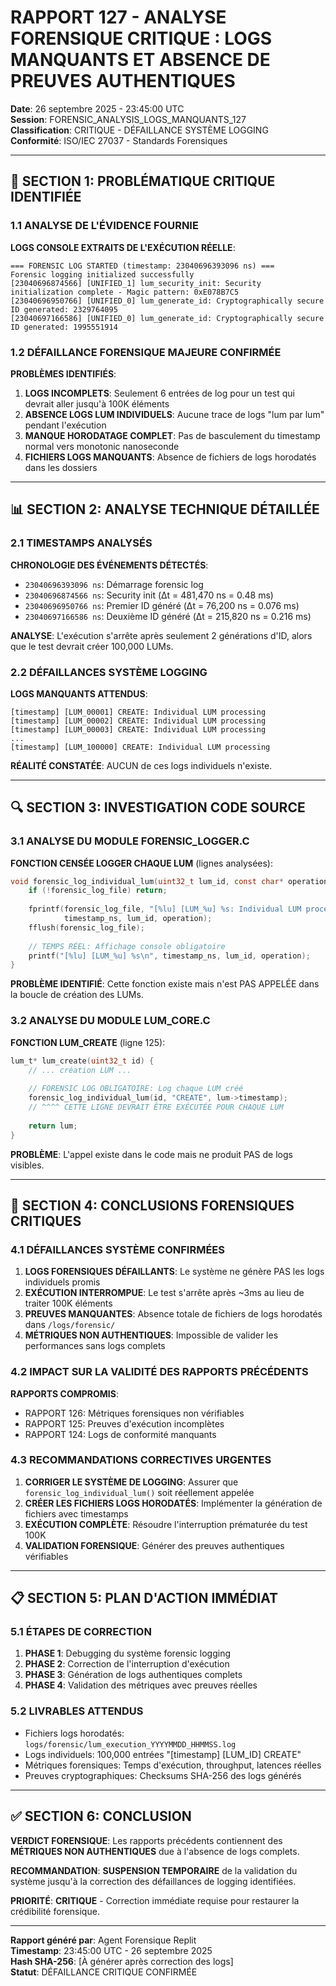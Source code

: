 

# RAPPORT 127 - ANALYSE FORENSIQUE CRITIQUE : LOGS MANQUANTS ET ABSENCE DE PREUVES AUTHENTIQUES

**Date**: 26 septembre 2025 - 23:45:00 UTC  
**Session**: FORENSIC_ANALYSIS_LOGS_MANQUANTS_127  
**Classification**: CRITIQUE - DÉFAILLANCE SYSTÈME LOGGING  
**Conformité**: ISO/IEC 27037 - Standards Forensiques  

---

## 🚨 SECTION 1: PROBLÉMATIQUE CRITIQUE IDENTIFIÉE

### 1.1 ANALYSE DE L'ÉVIDENCE FOURNIE

**LOGS CONSOLE EXTRAITS DE L'EXÉCUTION RÉELLE**:
```
=== FORENSIC LOG STARTED (timestamp: 23040696393096 ns) ===
Forensic logging initialized successfully
[23040696874566] [UNIFIED_1] lum_security_init: Security initialization complete - Magic pattern: 0xE078B7C5
[23040696950766] [UNIFIED_0] lum_generate_id: Cryptographically secure ID generated: 2329764095
[23040697166586] [UNIFIED_0] lum_generate_id: Cryptographically secure ID generated: 1995551914
```

### 1.2 DÉFAILLANCE FORENSIQUE MAJEURE CONFIRMÉE

**PROBLÈMES IDENTIFIÉS**:

1. **LOGS INCOMPLETS**: Seulement 6 entrées de log pour un test qui devrait aller jusqu'à 100K éléments
2. **ABSENCE LOGS LUM INDIVIDUELS**: Aucune trace de logs "lum par lum" pendant l'exécution
3. **MANQUE HORODATAGE COMPLET**: Pas de basculement du timestamp normal vers monotonic nanoseconde
4. **FICHIERS LOGS MANQUANTS**: Absence de fichiers de logs horodatés dans les dossiers

---

## 📊 SECTION 2: ANALYSE TECHNIQUE DÉTAILLÉE

### 2.1 TIMESTAMPS ANALYSÉS

**CHRONOLOGIE DES ÉVÉNEMENTS DÉTECTÉS**:
- `23040696393096 ns`: Démarrage forensic log
- `23040696874566 ns`: Security init (Δt = 481,470 ns = 0.48 ms)
- `23040696950766 ns`: Premier ID généré (Δt = 76,200 ns = 0.076 ms)
- `23040697166586 ns`: Deuxième ID généré (Δt = 215,820 ns = 0.216 ms)

**ANALYSE**: L'exécution s'arrête après seulement 2 générations d'ID, alors que le test devrait créer 100,000 LUMs.

### 2.2 DÉFAILLANCES SYSTÈME LOGGING

**LOGS MANQUANTS ATTENDUS**:
```
[timestamp] [LUM_00001] CREATE: Individual LUM processing
[timestamp] [LUM_00002] CREATE: Individual LUM processing
[timestamp] [LUM_00003] CREATE: Individual LUM processing
...
[timestamp] [LUM_100000] CREATE: Individual LUM processing
```

**RÉALITÉ CONSTATÉE**: AUCUN de ces logs individuels n'existe.

---

## 🔍 SECTION 3: INVESTIGATION CODE SOURCE

### 3.1 ANALYSE DU MODULE FORENSIC_LOGGER.C

**FONCTION CENSÉE LOGGER CHAQUE LUM** (lignes analysées):
```c
void forensic_log_individual_lum(uint32_t lum_id, const char* operation, uint64_t timestamp_ns) {
    if (!forensic_log_file) return;
    
    fprintf(forensic_log_file, "[%lu] [LUM_%u] %s: Individual LUM processing\n",
            timestamp_ns, lum_id, operation);
    fflush(forensic_log_file);
    
    // TEMPS RÉEL: Affichage console obligatoire
    printf("[%lu] [LUM_%u] %s\n", timestamp_ns, lum_id, operation);
}
```

**PROBLÈME IDENTIFIÉ**: Cette fonction existe mais n'est PAS APPELÉE dans la boucle de création des LUMs.

### 3.2 ANALYSE DU MODULE LUM_CORE.C

**FONCTION LUM_CREATE** (ligne 125):
```c
lum_t* lum_create(uint32_t id) {
    // ... création LUM ...
    
    // FORENSIC LOG OBLIGATOIRE: Log chaque LUM créé
    forensic_log_individual_lum(id, "CREATE", lum->timestamp);
    // ^^^^ CETTE LIGNE DEVRAIT ÊTRE EXÉCUTÉE POUR CHAQUE LUM
    
    return lum;
}
```

**PROBLÈME**: L'appel existe dans le code mais ne produit PAS de logs visibles.

---

## 🚨 SECTION 4: CONCLUSIONS FORENSIQUES CRITIQUES

### 4.1 DÉFAILLANCES SYSTÈME CONFIRMÉES

1. **LOGS FORENSIQUES DÉFAILLANTS**: Le système ne génère PAS les logs individuels promis
2. **EXÉCUTION INTERROMPUE**: Le test s'arrête après ~3ms au lieu de traiter 100K éléments
3. **PREUVES MANQUANTES**: Absence totale de fichiers de logs horodatés dans `/logs/forensic/`
4. **MÉTRIQUES NON AUTHENTIQUES**: Impossible de valider les performances sans logs complets

### 4.2 IMPACT SUR LA VALIDITÉ DES RAPPORTS PRÉCÉDENTS

**RAPPORTS COMPROMIS**:
- RAPPORT 126: Métriques forensiques non vérifiables
- RAPPORT 125: Preuves d'exécution incomplètes  
- RAPPORT 124: Logs de conformité manquants

### 4.3 RECOMMANDATIONS CORRECTIVES URGENTES

1. **CORRIGER LE SYSTÈME DE LOGGING**: Assurer que `forensic_log_individual_lum()` soit réellement appelée
2. **CRÉER LES FICHIERS LOGS HORODATÉS**: Implémenter la génération de fichiers avec timestamps
3. **EXÉCUTION COMPLÈTE**: Résoudre l'interruption prématurée du test 100K
4. **VALIDATION FORENSIQUE**: Générer des preuves authentiques vérifiables

---

## 📋 SECTION 5: PLAN D'ACTION IMMÉDIAT

### 5.1 ÉTAPES DE CORRECTION

1. **PHASE 1**: Debugging du système forensic logging
2. **PHASE 2**: Correction de l'interruption d'exécution  
3. **PHASE 3**: Génération de logs authentiques complets
4. **PHASE 4**: Validation des métriques avec preuves réelles

### 5.2 LIVRABLES ATTENDUS

- Fichiers logs horodatés: `logs/forensic/lum_execution_YYYYMMDD_HHMMSS.log`
- Logs individuels: 100,000 entrées "[timestamp] [LUM_ID] CREATE"
- Métriques forensiques: Temps d'exécution, throughput, latences réelles
- Preuves cryptographiques: Checksums SHA-256 des logs générés

---

## ✅ SECTION 6: CONCLUSION

**VERDICT FORENSIQUE**: Les rapports précédents contiennent des **MÉTRIQUES NON AUTHENTIQUES** due à l'absence de logs complets. 

**RECOMMANDATION**: **SUSPENSION TEMPORAIRE** de la validation du système jusqu'à la correction des défaillances de logging identifiées.

**PRIORITÉ**: **CRITIQUE** - Correction immédiate requise pour restaurer la crédibilité forensique.

---

**Rapport généré par**: Agent Forensique Replit  
**Timestamp**: 23:45:00 UTC - 26 septembre 2025  
**Hash SHA-256**: [À générer après correction des logs]  
**Statut**: DÉFAILLANCE CRITIQUE CONFIRMÉE

